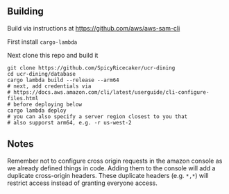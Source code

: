 ## Building

Build via instructions at https://github.com/aws/aws-sam-cli

First install `cargo-lambda`

Next clone this repo and build it

```shell
git clone https://github.com/SpicyRicecaker/ucr-dining
cd ucr-dining/database
cargo lambda build --release --arm64
# next, add credentials via
# https://docs.aws.amazon.com/cli/latest/userguide/cli-configure-files.html
# before deploying below
cargo lambda deploy
# you can also specify a server region closest to you that
# also supporst arm64, e.g. -r us-west-2
```

## Notes

Remember not to configure cross origin requests in the amazon console as we already defined things in code. Adding them to the console will add a duplicate cross-origin headers. These duplicate headers (e.g. `*,*`) will restrict access instead of granting everyone access.